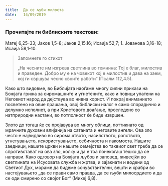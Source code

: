 ```yaml
---
title:  Да се љуби милоста
date:   14/09/2019
---
```


### Прочитајте ги библиските текстови:
Матеј 6,25-33; Јаков 1,5-8; Јаков 2,15.16; Исаија 52,7; 1. Јованова 3,16-18; Исаија 58,1-10.

> <p>Запомнете го стихот</p>
> „На чесните им изгрева светлина во темнина: Тој е благ, милостив и праведен. Добро му е на човекот кој е милостив и дава на заем, кој ги свршува чесно своите работи“ (Псалм 112,4.5).

Како што видовме, во Библијата наоѓаме многу силни прикази на Божјата грижа за сиромашните и угнетените, како и повици упатени на Неговиот народ да дејствува во нивна корист. И покрај вниманието посветено на овие прашања, овој библиски налог е само спорадично и делумно исполнет, а при Христовото доа­ѓање, проследено со натприродни настани, во потполност ќе биде извршен.

Злото до тогаш ќе се пројавува во многу облици, поттикнато од мрачните духовни влијанија на сатаната и неговите ангели. Ова зло често е највидливо во сиромаштвото, насилството, ропството, угнетувањето, искористувањето, себичноста и лакомоста. Нашите заедници, нашите цркви и нашите семејства во таквиот свет треба да се спротивстават на ова зло, колку и да е тоа понекогаш тешко да се направи. Како одговор на Божјата љубов и заповед, живеејќи во светлината на Исусовата служба и жртва, и зајакнати и водени од Светиот Дух, мораме да бидеме сочувствителни, вешти и храбри во настојувањето „да се прави само прав­да, да се љуби милосрдието и да се оди смирено со својот Бог“ (Михеј 6,8).
